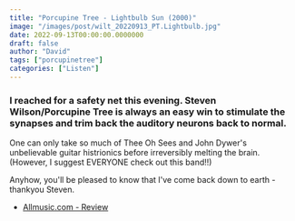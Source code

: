 ```yaml
---
title: "Porcupine Tree - Lightbulb Sun (2000)"
image: "/images/post/wilt_20220913_PT.Lightbulb.jpg"
date: 2022-09-13T00:00:00.0000000
draft: false
author: "David"
tags: ["porcupinetree"]
categories: ["Listen"]
---
```

### I reached for a safety net this evening. Steven Wilson/Porcupine Tree is always an easy win to stimulate the synapses and trim back the auditory neurons back to normal.

 One can only take so much of Thee Oh Sees and John Dywer's unbelievable guitar histrionics before irreversibly melting the brain. (However, I suggest EVERYONE check out this band!!)

 Anyhow, you'll be pleased to know that I've come back down to earth - thankyou Steven. 

-  [Allmusic.com - Review](https://www.allmusic.com/album/lightbulb-sun-mw0000085872)